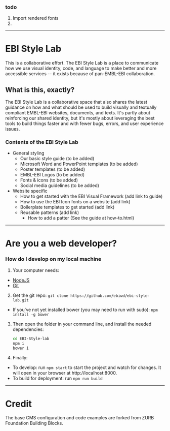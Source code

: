 ### todo

1. Import rendered fonts
2.

---

# EBI Style Lab
This is a collaborative effort. The EBI Style Lab is a place to communicate how we use visual identity, code, and language to make better and more accessible services -- it exists because of pan-EMBL-EBI collaboration.

## What is this, exactly?
The EBI Style Lab is a collaborative space that also shares the latest guidance on how and what should be used to build visually and textually compliant EMBL-EBI websites, documents, and texts. It's partly about reinforcing our shared identity, but it's mostly about leveraging the best tools to build things faster and with fewer bugs, errors, and user experience issues.

### Contents of the EBI Style Lab
- General styling
  - Our basic style guide (to be added)
  - Microsoft Word and PowerPoint templates (to be added)
  - Poster templates (to be added)
  - EMBL-EBI Logos  (to be added)
  - Fonts & icons (to be added)
  - Social media guidelines (to be added)
- Website specific
  - How to get started with the EBI Visual Framework (add link to guide)
  - How to use the EBI Icon fonts on a website (add link)
  - Boilerplate templates to get started (add link)
  - Reusable patterns (add link)
    - How to add a patter (See the guide at how-to.html)

---

# Are you a web developer?

### How do I develop on my local machine

1. Your computer needs:
  - [NodeJS](https://nodejs.org/en/)
  - [Git](https://git-scm.com/)
2. Get the git repo: `git clone https://github.com/ebiwd/ebi-style-lab.git`
  - If you've not yet installed bower (you may need to run with sudo): `npm install -g bower`
3. Then open the folder in your command line, and install the needed dependencies:
    ```bash
    cd EBI-Style-lab
    npm i
    bower i
    ```
4. Finally:
  - To develop: run `npm start` to start the project and watch for changes. It will open in your browser at http://localhost:8000.
  - To build for deployment: run `npm run build`

---

# Credit
The base CMS configuration and code examples are forked from ZURB Foundation Building Blocks.
